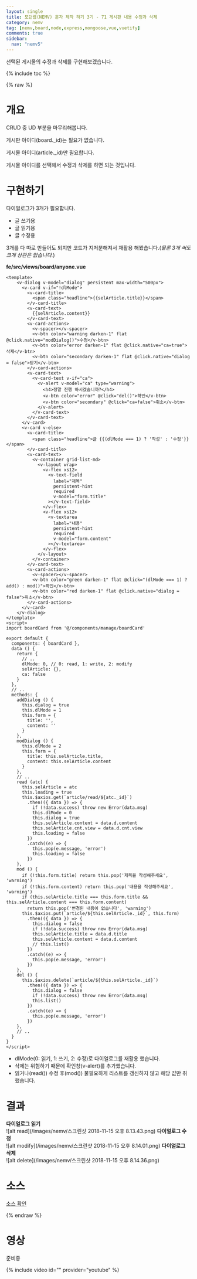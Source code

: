 ```yaml
---
layout: single
title: 모던웹(NEMV) 혼자 제작 하기 3기 - 71 게시판 내용 수정과 삭제
category: nemv
tag: [nemv,board,node,express,mongoose,vue,vuetify]
comments: true
sidebar:
  nav: "nemv5"
---
```


선택된 게시물의 수정과 삭제를 구현해보겠습니다.

{% include toc %}

{% raw %}

# 개요

CRUD 중 UD 부분을 마무리해봅니다.

게시판 아이디(board._id)는 필요가 없습니다. 

게시물 아이디(article._id)만 필요합니다.

게시물 아이디를 선택해서 수정과 삭제를 하면 되는 것입니다.

# 구현하기

다이얼로그가 3개가 필요합니다.

- 글 쓰기용
- 글 읽기용
- 글 수정용

3개를 다 따로 만들어도 되지만 코드가 지저분해져서 재활용 해봤습니다.(_물론 3개 써도 크게 상관은 없습니다._)

**fe/src/views/board/anyone.vue**  
```vue
<template>  
    <v-dialog v-model="dialog" persistent max-width="500px">
      <v-card v-if="!dlMode">
        <v-card-title>
          <span class="headline">{{selArticle.title}}</span>
        </v-card-title>
        <v-card-text>
          {{selArticle.content}}
        </v-card-text>
        <v-card-actions>
          <v-spacer></v-spacer>
          <v-btn color="warning darken-1" flat @click.native="modDialog()">수정</v-btn>
          <v-btn color="error darken-1" flat @click.native="ca=true">삭제</v-btn>
          <v-btn color="secondary darken-1" flat @click.native="dialog = false">닫기</v-btn>
        </v-card-actions>
        <v-card-text>
          <v-card-text v-if="ca">
            <v-alert v-model="ca" type="warning">
              <h4>정말 진행 하시겠습니까?</h4>
              <v-btn color="error" @click="del()">확인</v-btn>
              <v-btn color="secondary" @click="ca=false">취소</v-btn>
            </v-alert>
          </v-card-text>
        </v-card-text>
      </v-card>
      <v-card v-else>
        <v-card-title>
          <span class="headline">글 {{(dlMode === 1) ? '작성' : '수정'}}</span>
        </v-card-title>
        <v-card-text>
          <v-container grid-list-md>
            <v-layout wrap>
              <v-flex xs12>
                <v-text-field
                  label="제목"
                  persistent-hint
                  required
                  v-model="form.title"
                ></v-text-field>
              </v-flex>
              <v-flex xs12>
                <v-textarea
                  label="내용"
                  persistent-hint
                  required
                  v-model="form.content"
                ></v-textarea>
              </v-flex>
            </v-layout>
          </v-container>
        </v-card-text>
        <v-card-actions>
          <v-spacer></v-spacer>
          <v-btn color="green darken-1" flat @click="(dlMode === 1) ? add() : mod()">확인</v-btn>
          <v-btn color="red darken-1" flat @click.native="dialog = false">취소</v-btn>
        </v-card-actions>
      </v-card>
    </v-dialog>
</template>
<script>
import boardCard from '@/components/manage/boardCard'

export default {
  components: { boardCard },
  data () {
    return {
      // ..
      dlMode: 0, // 0: read, 1: write, 2: modify
      selArticle: {},
      ca: false
    }
  },
  // ..
  methods: {
    addDialog () {
      this.dialog = true
      this.dlMode = 1
      this.form = {
        title: '',
        content: ''
      }
    },
    modDialog () {
      this.dlMode = 2
      this.form = {
        title: this.selArticle.title,
        content: this.selArticle.content
      }
    },
    // ..
    read (atc) {
      this.selArticle = atc
      this.loading = true
      this.$axios.get(`article/read/${atc._id}`)
        .then(({ data }) => {
          if (!data.success) throw new Error(data.msg)
          this.dlMode = 0
          this.dialog = true
          this.selArticle.content = data.d.content
          this.selArticle.cnt.view = data.d.cnt.view
          this.loading = false
        })
        .catch((e) => {
          this.pop(e.message, 'error')
          this.loading = false
        })
    },
    mod () {
      if (!this.form.title) return this.pop('제목을 작성해주세요', 'warning')
      if (!this.form.content) return this.pop('내용을 작성해주세요', 'warning')
      if (this.selArticle.title === this.form.title && this.selArticle.content === this.form.content)
        return this.pop('변경된 내용이 없습니다', 'warning')
      this.$axios.put(`article/${this.selArticle._id}`, this.form)
        .then(({ data }) => {
          this.dialog = false
          if (!data.success) throw new Error(data.msg)
          this.selArticle.title = data.d.title
          this.selArticle.content = data.d.content
          // this.list()
        })
        .catch((e) => {
          this.pop(e.message, 'error')
        })
    },
    del () {
      this.$axios.delete(`article/${this.selArticle._id}`)
        .then(({ data }) => {
          this.dialog = false
          if (!data.success) throw new Error(data.msg)
          this.list()
        })
        .catch((e) => {
          this.pop(e.message, 'error')
        })
    },
    // ..
  }
}
</script>
```

- dlMode(0: 읽기, 1: 쓰기, 2: 수정)로 다이얼로그를 재활용 했습니다.
- 삭제는 위험하기 때문에 확인창(v-alert)를 추가했습니다.
- 읽거나(read()) 수정 후(mod()) 불필요하게 리스트를 갱신하지 않고 해당 값만 취했습니다.

# 결과

**다이얼로그 읽기**  
![alt read](/images/nemv/스크린샷 2018-11-15 오후 8.13.43.png)
**다이얼로그 수정**  
![alt modify](/images/nemv/스크린샷 2018-11-15 오후 8.14.01.png)
**다이얼로그 삭제**  
![alt delete](/images/nemv/스크린샷 2018-11-15 오후 8.14.36.png)

# 소스

[소스 확인](https://github.com/fkkmemi/nemv3/commit/ee9ca58cfe2a9a0e558fa414ff768caf5cc47f4a)

{% endraw %}

# 영상

준비중

{% include video id="" provider="youtube" %}
